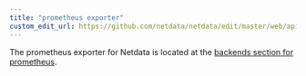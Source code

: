 ```yaml
---
title: "prometheus exporter"
custom_edit_url: https://github.com/netdata/netdata/edit/master/web/api/exporters/prometheus/README.md
---
```




The prometheus exporter for Netdata is located at the [backends section for prometheus](agent/backends/prometheus.md).


